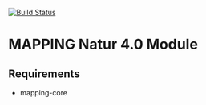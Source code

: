 [![Build Status](https://travis-ci.org/umr-dbs/mapping-natur40.svg?branch=master)](https://travis-ci.org/umr-dbs/mapping-natur40)

# MAPPING Natur 4.0 Module

## Requirements
 * mapping-core